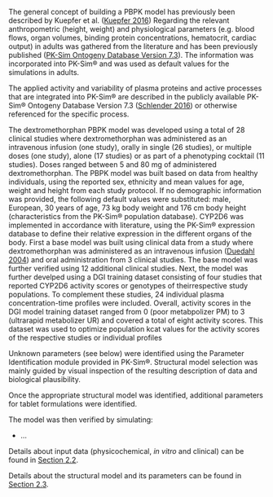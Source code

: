 The general concept of building a PBPK model has previously been described by Kuepfer et al. ([Kuepfer 2016](#5-references)) Regarding the relevant anthropometric (height, weight) and physiological parameters (e.g. blood flows, organ volumes, binding protein concentrations, hematocrit, cardiac output) in adults was gathered from the literature and has been previously published ([PK-Sim Ontogeny Database Version 7.3](#5-references)). The information was incorporated into PK-Sim® and was used as default values for the simulations in adults.

The  applied activity and variability of plasma proteins and active processes that are integrated into PK-Sim® are described in the publicly available PK-Sim® Ontogeny Database Version 7.3 ([Schlender 2016](#5-references)) or otherwise referenced for the specific process.

The dextromethorphan PBPK model was developed using a total of 28 clinical studies where dextromethorphan was administered as an intravenous infusion (one study), orally in single (26 studies), or multiple doses (one study), alone (17 studies) or as part of a phenotyping cocktail (11 studies). Doses ranged between 5 and 80 mg of administered dextromethorphan.
The PBPK model was built based on data from healthy individuals, using the reported sex, ethnicity and mean values for age, weight and height from each study protocol. If no demographic information was provided, the following default values were substituted: male, European, 30 years of age, 73 kg body weight and 176 cm body height (characteristics from the PK-Sim® population database). CYP2D6 was implemented in accordance with literature, using the
PK-Sim® expression database to define their relative expression in the different organs of the body.
First a base model was built using clinical data from a study where dextromethorphan was administered as an intravenous infusion ([Duedahl 2004](#5-references)) and oral administration from 3 clinical studies. The base model was further verified using 12 additional clinical studies. Next, the model was further develped using a DGI training dataset consisting of four studies that reported CYP2D6 activity scores or genotypes of theirrespective study populations. To complement these studies, 24 individual plasma concentration-time profiles were included. Overall, activity scores in the DGI model training dataset ranged from 0 (poor metabpolizer PM) to 3 (ultrarapid metabolizer UR) and covered a total of eight activity scores. This dataset was used to optimize population kcat values for the activity scores of the respective studies or individual profiles



Unknown parameters (see below) were identified using the Parameter Identification module provided in PK-Sim®. Structural model selection was mainly guided by visual inspection of the resulting description of data and biological plausibility.

Once the appropriate structural model was identified, additional parameters for tablet formulations were identified. 

The model was then verified by simulating:

- ...

Details about input data (physicochemical, *in vitro* and clinical) can be found in  [Section 2.2](#methods-data).

Details about the structural model and its parameters can be found in  [Section 2.3](#model-parameters-and-assumptions).

